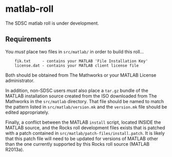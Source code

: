 matlab-roll
===========

The SDSC matlab roll is under development.

## Requirements

You *must* place two files in `src/matlab/` in order to build this roll...

```
    fik.txt     - contains your MATLAB 'File Installation Key'
    license.dat - contains your MATLAB client license file
```

Both should be obtained from The Mathworks or your MATLAB License administrator.

In addition, non-SDSC users *must* also place a `tar.gz` bundle of the MATLAB
installation source created from the ISO downloaded from The Mathworks in the
`src/matlab` directory. That file should be named to match the pattern listed
in `src/matlab/version.mk` and the `version.mk` file should be edited appropriately.

Finally, a conflict between the MATLAB `install` script, located INSIDE the
MATLAB source, and the Rocks roll development files exists that is patched with
a patch contained in `src/matlab/patch-files/install.patch`. It is likely that
this patch file will need to be updated for versions of MATLAB other than the one
currently supported by this Rocks roll source (MATLAB R2013a).
